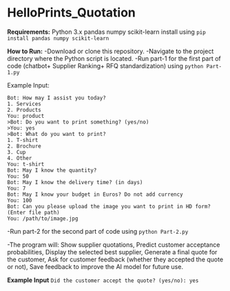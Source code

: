 # HelloPrints_Quotation

**Requirements:**
Python 3.x
pandas
numpy
scikit-learn
install using `pip install pandas numpy scikit-learn`

**How to Run:**
-Download or clone this repository.
-Navigate to the project directory where the Python script is located.
-Run part-1 for the first part of code (chatbot+ Supplier Ranking+ RFQ standardization) using `python Part-1.py`

Example Input:
```
Bot: How may I assist you today?
1. Services
2. Products
You: product
>Bot: Do you want to print something? (yes/no)
>You: yes
>Bot: What do you want to print?
1. T-shirt
2. Brochure
3. Cup
4. Other
You: t-shirt
Bot: May I know the quantity?
You: 50
Bot: May I know the delivery time? (in days)
You: 7
Bot: May I know your budget in Euros? Do not add currency
You: 100
Bot: Can you please upload the image you want to print in HD form? (Enter file path)
You: /path/to/image.jpg
```

-Run part-2 for the second part of code using `python Part-2.py`

-The program will:
  Show supplier quotations,
  Predict customer acceptance probabilities,
  Display the selected best supplier,
  Generate a final quote for the customer,
  Ask for customer feedback (whether they accepted the quote or not),
  Save feedback to improve the AI model for future use.
  
  **Example Input**
  `Did the customer accept the quote? (yes/no): yes`

